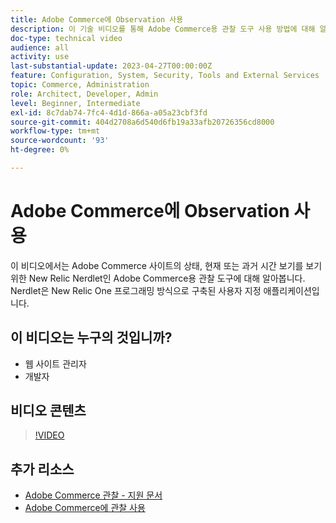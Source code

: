 ```yaml
---
title: Adobe Commerce에 Observation 사용
description: 이 기술 비디오를 통해 Adobe Commerce용 관찰 도구 사용 방법에 대해 알아보십시오.
doc-type: technical video
audience: all
activity: use
last-substantial-update: 2023-04-27T00:00:00Z
feature: Configuration, System, Security, Tools and External Services
topic: Commerce, Administration
role: Architect, Developer, Admin
level: Beginner, Intermediate
exl-id: 8c7dab74-7fc4-4d1d-866a-a05a23cbf3fd
source-git-commit: 404d2708a6d540d6fb19a33afb20726356cd8000
workflow-type: tm+mt
source-wordcount: '93'
ht-degree: 0%

---
```


# Adobe Commerce에 Observation 사용

이 비디오에서는 Adobe Commerce 사이트의 상태, 현재 또는 과거 시간 보기를 보기 위한 New Relic Nerdlet인 Adobe Commerce용 관찰 도구에 대해 알아봅니다. Nerdlet은 New Relic One 프로그래밍 방식으로 구축된 사용자 지정 애플리케이션입니다.

## 이 비디오는 누구의 것입니까?

- 웹 사이트 관리자
- 개발자

## 비디오 콘텐츠

>[!VIDEO](https://video.tv.adobe.com/v/344444?quality=12&learn=on)

## 추가 리소스

- [Adobe Commerce 관찰 - 지원 문서](https://experienceleague.adobe.com/docs/commerce-knowledge-base/kb/support-tools/observation/observation-adobe-commerce-overview.html?)
- [Adobe Commerce에 관찰 사용](https://experienceleague.adobe.com/docs/commerce-operations/tools/observation-for-adobe-commerce/intro.html)
